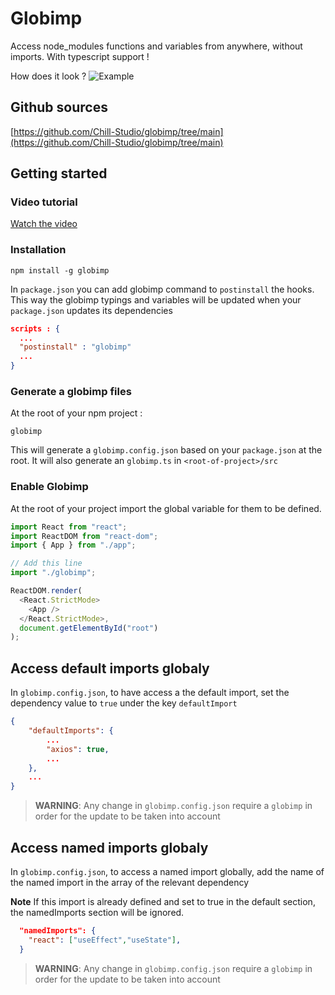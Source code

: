 # Globimp

Access node_modules functions and variables from anywhere, without imports.
With typescript support !

How does it look ?
![Example](https://i.ibb.co/JB2GVL2/screenshot-2.png)

## Github sources

[https://github.com/Chill-Studio/globimp/tree/main](https://github.com/Chill-Studio/globimp/tree/main)

## Getting started

### Video tutorial

[Watch the video](https://streamable.com/p0bibc)

### Installation

```shell
npm install -g globimp
```

In `package.json` you can add globimp command to `postinstall` the hooks.
This way the globimp typings and variables will be updated when your `package.json` updates its dependencies

```json
scripts : {
  ...
  "postinstall" : "globimp"
  ...
}
```

### Generate a globimp files

At the root of your npm project :

```shell
globimp
```

This will generate a `globimp.config.json` based on your `package.json` at the root.
It will also generate an `globimp.ts` in `<root-of-project>/src`

### Enable Globimp

At the root of your project import the global variable for them to be defined.

```js
import React from "react";
import ReactDOM from "react-dom";
import { App } from "./app";

// Add this line
import "./globimp";

ReactDOM.render(
  <React.StrictMode>
    <App />
  </React.StrictMode>,
  document.getElementById("root")
);
```

## Access default imports globaly

In `globimp.config.json`, to have access a the default import, set the dependency value to `true` under the key `defaultImport`

```json
{
    "defaultImports": {
        ...
        "axios": true,
        ...
    },
    ...
}
```

> **WARNING**: Any change in `globimp.config.json` require a `globimp` in order for the update to be taken into account

## Access named imports globaly

In `globimp.config.json`, to access a named import globally, add the name of the named import in the array of the relevant dependency

**Note** If this import is already defined and set to true in the default section, the namedImports section will be ignored.

```json
  "namedImports": {
    "react": ["useEffect","useState"],
  }
```

> **WARNING**: Any change in `globimp.config.json` require a `globimp` in order for the update to be taken into account
